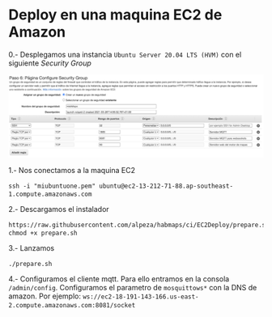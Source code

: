 # Deploy en una maquina EC2 de Amazon

0.- Desplegamos una instancia `Ubuntu Server 20.04 LTS (HVM)` con el siguiente 
_Security Group_

![red.png](red.png)

1.- Nos conectamos a la maquina EC2
```
ssh -i "miubuntuone.pem" ubuntu@ec2-13-212-71-88.ap-southeast-1.compute.amazonaws.com
```

2.- Descargamos el instalador

```
https://raw.githubusercontent.com/alpeza/habmaps/ci/EC2Deploy/prepare.sh
chmod +x prepare.sh
```

3.- Lanzamos

```
./prepare.sh
```

4.- Configuramos el cliente mqtt. Para ello entramos en la consola `/admin/config`.
Configuramos el parametro de `mosquittows*` con la DNS de amazon. Por ejemplo:
`ws://ec2-18-191-143-166.us-east-2.compute.amazonaws.com:8081/socket`
